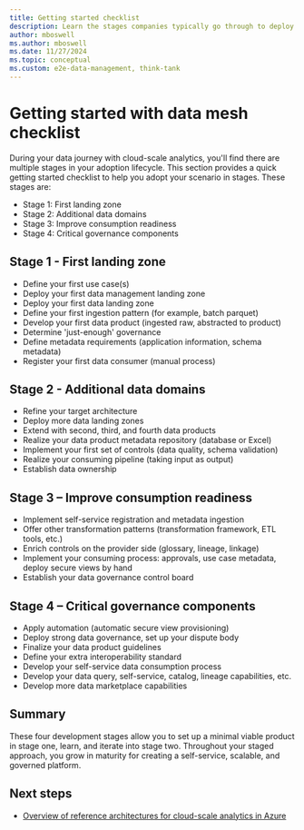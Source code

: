 ```yaml
---
title: Getting started checklist
description: Learn the stages companies typically go through to deploy a data mesh.
author: mboswell
ms.author: mboswell
ms.date: 11/27/2024
ms.topic: conceptual
ms.custom: e2e-data-management, think-tank
---
```


# Getting started with data mesh checklist

During your data journey with cloud-scale analytics, you'll find there are multiple stages in your adoption lifecycle. This section provides a quick getting started checklist to help you adopt your scenario in stages. These stages are:

- Stage 1: First landing zone
- Stage 2: Additional data domains
- Stage 3: Improve consumption readiness
- Stage 4: Critical governance components

## Stage 1 - First landing zone

- Define your first use case(s)
- Deploy your first data management landing zone
- Deploy your first data landing zone
- Define your first ingestion pattern (for example, batch parquet)
- Develop your first data product (ingested raw, abstracted to product)
- Determine 'just-enough' governance
- Define metadata requirements (application information, schema metadata)
- Register your first data consumer (manual process)

## Stage 2 - Additional data domains

- Refine your target architecture
- Deploy more data landing zones
- Extend with second, third, and fourth data products
- Realize your data product metadata repository (database or Excel)
- Implement your first set of controls (data quality, schema validation)
- Realize your consuming pipeline (taking input as output)
- Establish data ownership

## Stage 3 – Improve consumption readiness

- Implement self-service registration and metadata ingestion
- Offer other transformation patterns (transformation framework, ETL tools, etc.)
- Enrich controls on the provider side (glossary, lineage, linkage)
- Implement your consuming process: approvals, use case metadata, deploy secure views by hand
- Establish your data governance control board

## Stage 4 – Critical governance components

- Apply automation (automatic secure view provisioning)
- Deploy strong data governance, set up your dispute body
- Finalize your data product guidelines
- Define your extra interoperability standard
- Develop your self-service data consumption process
- Develop your data query, self-service, catalog, lineage capabilities, etc.
- Develop more data marketplace capabilities

## Summary

These four development stages allow you to set up a minimal viable product in stage one, learn, and iterate into stage two. Throughout your staged approach, you grow in maturity for creating a self-service, scalable, and governed platform.

## Next steps

- [Overview of reference architectures for cloud-scale analytics in Azure](../../data-management/architectures/reference-architecture-overview.md)